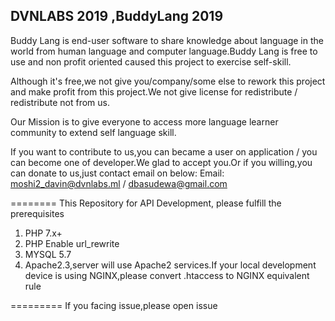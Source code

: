 ## DVNLABS 2019 ,BuddyLang 2019

Buddy Lang is end-user software to share knowledge about language in the world from human language and computer language.Buddy Lang is free to use and non profit oriented caused this project to exercise self-skill.

Although it's free,we not give you/company/some else to rework this project and make profit from this project.We not give license for redistribute / redistribute not from us.

Our Mission is to give everyone to access more language learner community to extend self language skill.

If you want to contribute to us,you can became a user on application / you can become one of developer.We glad to accept you.Or if you willing,you can donate to us,just contact email on below:
Email: moshi2_davin@dvnlabs.ml / dbasudewa@gmail.com

========
This Repository for API Development,
please fulfill the prerequisites

 1. PHP 7.x+
 2. PHP Enable url_rewrite
 3. MYSQL 5.7
 4. Apache2.3,server will use Apache2 services.If your local development
    device is using NGINX,please convert .htaccess to NGINX equivalent
    rule

=========
If you facing issue,please open issue
